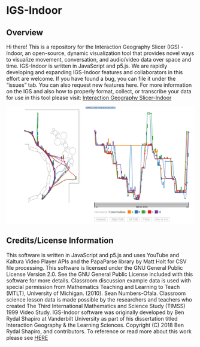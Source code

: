 # IGS-Indoor

## Overview
Hi there! This is a repository for the Interaction Geography Slicer (IGS) - Indoor, an open-source, dynamic visualization tool that provides novel ways to visualize movement, conversation, and audio/video data over space and time. IGS-Indoor is written in JavaScript and p5.js. We are rapidly developing and expanding IGS-Indoor features and collaborators in this effort are welcome. If you have found a bug, you can file it under the “issues” tab. You can also request new features here. For more information on the IGS and also how to properly format, collect, or transcribe your data for use in this tool please visit: [Interaction Geography Slicer-Indoor](https://www.benrydal.com/software/igs-indoor)


![repo](coverImage.png)

## Credits/License Information 
This software is written in JavaScript and p5.js and uses YouTube and Kaltura Video Player APIs and the PapaParse library by Matt Holt for CSV file processing. This software is licensed under the GNU General Public License Version 2.0. See the GNU General Public License included with this software for more details. Classroom discussion example data is used with special permission from Mathematics Teaching and Learning to Teach (MTLT), University of Michigan. (2010). Sean Numbers-Ofala. Classroom science lesson data is made possible by the researchers and teachers who created The Third International Mathematics and Science Study (TIMSS) 1999 Video Study. IGS-Indoor software was originally developed by Ben Rydal Shapiro at Vanderbilt University as part of his dissertation titled Interaction Geography & the Learning Sciences. Copyright (C) 2018 Ben Rydal Shapiro, and contributors. To reference or read more about this work please see [HERE](https://etd.library.vanderbilt.edu/available/etd-03212018-140140/unrestricted/Shapiro_Dissertation.pdf)